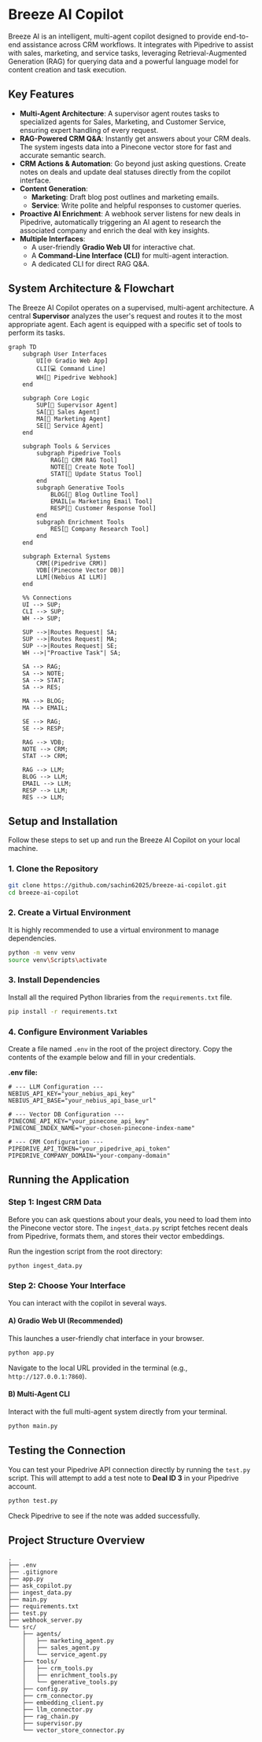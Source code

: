 # Breeze AI Copilot

Breeze AI is an intelligent, multi-agent copilot designed to provide end-to-end assistance across CRM workflows. It integrates with Pipedrive to assist with sales, marketing, and service tasks, leveraging Retrieval-Augmented Generation (RAG) for querying data and a powerful language model for content creation and task execution.

## Key Features

* **Multi-Agent Architecture**: A supervisor agent routes tasks to specialized agents for Sales, Marketing, and Customer Service, ensuring expert handling of every request.
* **RAG-Powered CRM Q&A**: Instantly get answers about your CRM deals. The system ingests data into a Pinecone vector store for fast and accurate semantic search.
* **CRM Actions & Automation**: Go beyond just asking questions. Create notes on deals and update deal statuses directly from the copilot interface.
* **Content Generation**:
  * **Marketing**: Draft blog post outlines and marketing emails.
  * **Service**: Write polite and helpful responses to customer queries.
* **Proactive AI Enrichment**: A webhook server listens for new deals in Pipedrive, automatically triggering an AI agent to research the associated company and enrich the deal with key insights.
* **Multiple Interfaces**:
  * A user-friendly **Gradio Web UI** for interactive chat.
  * A **Command-Line Interface (CLI)** for multi-agent interaction.
  * A dedicated CLI for direct RAG Q&A.

## System Architecture & Flowchart

The Breeze AI Copilot operates on a supervised, multi-agent architecture. A central **Supervisor** analyzes the user's request and routes it to the most appropriate agent. Each agent is equipped with a specific set of tools to perform its tasks.

```mermaid
graph TD
    subgraph User Interfaces
        UI[🌐 Gradio Web App]
        CLI[💻 Command Line]
        WH[🔌 Pipedrive Webhook]
    end

    subgraph Core Logic
        SUP[🤖 Supervisor Agent]
        SA[🧑‍💼 Sales Agent]
        MA[🎨 Marketing Agent]
        SE[👥 Service Agent]
    end

    subgraph Tools & Services
        subgraph Pipedrive Tools
            RAG[🔎 CRM RAG Tool]
            NOTE[📝 Create Note Tool]
            STAT[🔄 Update Status Tool]
        end
        subgraph Generative Tools
            BLOG[📄 Blog Outline Tool]
            EMAIL[✉️ Marketing Email Tool]
            RESP[💬 Customer Response Tool]
        end
        subgraph Enrichment Tools
            RES[🔬 Company Research Tool]
        end
    end

    subgraph External Systems
        CRM[(Pipedrive CRM)]
        VDB[(Pinecone Vector DB)]
        LLM[(Nebius AI LLM)]
    end

    %% Connections
    UI --> SUP;
    CLI --> SUP;
    WH --> SUP;

    SUP -->|Routes Request| SA;
    SUP -->|Routes Request| MA;
    SUP -->|Routes Request| SE;
    WH -->|"Proactive Task"| SA;

    SA --> RAG;
    SA --> NOTE;
    SA --> STAT;
    SA --> RES;

    MA --> BLOG;
    MA --> EMAIL;
  
    SE --> RAG;
    SE --> RESP;

    RAG --> VDB;
    NOTE --> CRM;
    STAT --> CRM;
  
    RAG --> LLM;
    BLOG --> LLM;
    EMAIL --> LLM;
    RESP --> LLM;
    RES --> LLM;

```

## Setup and Installation

Follow these steps to set up and run the Breeze AI Copilot on your local machine.

### 1. Clone the Repository

```bash
git clone https://github.com/sachin62025/breeze-ai-copilot.git
cd breeze-ai-copilot
```

### 2. Create a Virtual Environment

It is highly recommended to use a virtual environment to manage dependencies.

```bash
python -m venv venv
source venv\Scripts\activate
```

### 3. Install Dependencies

Install all the required Python libraries from the `requirements.txt` file.

```bash
pip install -r requirements.txt
```

### 4. Configure Environment Variables

Create a file named `.env` in the root of the project directory. Copy the contents of the example below and fill in your credentials.

**.env file:**

```env
# --- LLM Configuration ---
NEBIUS_API_KEY="your_nebius_api_key"
NEBIUS_API_BASE="your_nebius_api_base_url"

# --- Vector DB Configuration ---
PINECONE_API_KEY="your_pinecone_api_key"
PINECONE_INDEX_NAME="your-chosen-pinecone-index-name"

# --- CRM Configuration ---
PIPEDRIVE_API_TOKEN="your_pipedrive_api_token"
PIPEDRIVE_COMPANY_DOMAIN="your-company-domain"  
```

## Running the Application

### Step 1: Ingest CRM Data

Before you can ask questions about your deals, you need to load them into the Pinecone vector store. The `ingest_data.py` script fetches recent deals from Pipedrive, formats them, and stores their vector embeddings.

Run the ingestion script from the root directory:

```bash
python ingest_data.py
```

### Step 2: Choose Your Interface

You can interact with the copilot in several ways.

#### A) Gradio Web UI (Recommended)

This launches a user-friendly chat interface in your browser.

```bash
python app.py
```

Navigate to the local URL provided in the terminal (e.g., `http://127.0.0.1:7860`).

#### B) Multi-Agent CLI

Interact with the full multi-agent system directly from your terminal.

```bash
python main.py
```



## Testing the Connection

You can test your Pipedrive API connection directly by running the `test.py` script. This will attempt to add a test note to **Deal ID 3** in your Pipedrive account.

```bash
python test.py
```

Check Pipedrive to see if the note was added successfully.

## Project Structure Overview

```
.
├── .env  
├── .gitignore  
├── app.py  
├── ask_copilot.py  
├── ingest_data.py  
├── main.py   
├── requirements.txt  
├── test.py   
├── webhook_server.py   
└── src/  
    ├── agents/   
    │   ├── marketing_agent.py
    │   ├── sales_agent.py
    │   └── service_agent.py
    ├── tools/  
    │   ├── crm_tools.py
    │   ├── enrichment_tools.py
    │   └── generative_tools.py
    ├── config.py   
    ├── crm_connector.py  
    ├── embedding_client.py 
    ├── llm_connector.py  
    ├── rag_chain.py  
    ├── supervisor.py   
    └── vector_store_connector.py 
```
